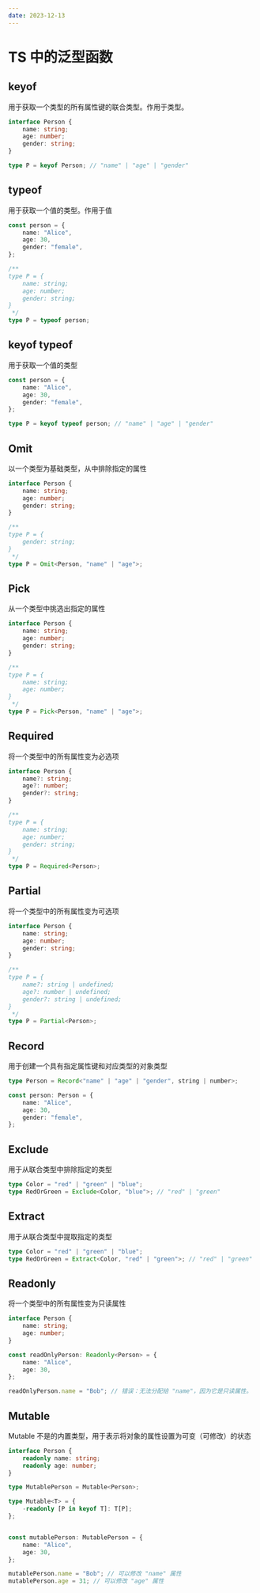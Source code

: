 ```yaml
---
date: 2023-12-13
---
```


# TS 中的泛型函数

## keyof

用于获取一个类型的所有属性键的联合类型。作用于类型。

```ts
interface Person {
    name: string;
    age: number;
    gender: string;
}

type P = keyof Person; // "name" | "age" | "gender"
```

## typeof

用于获取一个值的类型。作用于值

```ts
const person = {
    name: "Alice",
    age: 30,
    gender: "female",
};

/**
type P = {
    name: string;
    age: number;
    gender: string;
}
 */
type P = typeof person;
```

## keyof typeof

用于获取一个值的类型

```ts
const person = {
    name: "Alice",
    age: 30,
    gender: "female",
};

type P = keyof typeof person; // "name" | "age" | "gender"
```

## Omit

以一个类型为基础类型，从中排除指定的属性

```ts
interface Person {
    name: string;
    age: number;
    gender: string;
}

/**
type P = {
    gender: string;
}
 */
type P = Omit<Person, "name" | "age">;
```

## Pick

从一个类型中挑选出指定的属性

```ts
interface Person {
    name: string;
    age: number;
    gender: string;
}

/**
type P = {
    name: string;
    age: number;
}
 */
type P = Pick<Person, "name" | "age">;
```

## Required

将一个类型中的所有属性变为必选项

```ts
interface Person {
    name?: string;
    age?: number;
    gender?: string;
}

/**
type P = {
    name: string;
    age: number;
    gender: string;
}
 */
type P = Required<Person>;
```

## Partial

将一个类型中的所有属性变为可选项

```ts
interface Person {
    name: string;
    age: number;
    gender: string;
}

/**
type P = {
    name?: string | undefined;
    age?: number | undefined;
    gender?: string | undefined;
}
 */
type P = Partial<Person>;
```

## Record

用于创建一个具有指定属性键和对应类型的对象类型

```ts
type Person = Record<"name" | "age" | "gender", string | number>;

const person: Person = {
    name: "Alice",
    age: 30,
    gender: "female",
};
```

## Exclude

用于从联合类型中排除指定的类型

```ts
type Color = "red" | "green" | "blue";
type RedOrGreen = Exclude<Color, "blue">; // "red" | "green"
```

## Extract

用于从联合类型中提取指定的类型

```ts
type Color = "red" | "green" | "blue";
type RedOrGreen = Extract<Color, "red" | "green">; // "red" | "green"
```

## Readonly

将一个类型中的所有属性变为只读属性

```ts
interface Person {
    name: string;
    age: number;
}

const readOnlyPerson: Readonly<Person> = {
    name: "Alice",
    age: 30,
};

readOnlyPerson.name = "Bob"; // 错误：无法分配给 "name"，因为它是只读属性。
```

## Mutable

Mutable 不是的内置类型，用于表示将对象的属性设置为可变（可修改）的状态

```ts
interface Person {
    readonly name: string;
    readonly age: number;
}

type MutablePerson = Mutable<Person>;

type Mutable<T> = {
    -readonly [P in keyof T]: T[P];
};


const mutablePerson: MutablePerson = {
    name: "Alice",
    age: 30,
};

mutablePerson.name = "Bob"; // 可以修改 "name" 属性
mutablePerson.age = 31; // 可以修改 "age" 属性
```